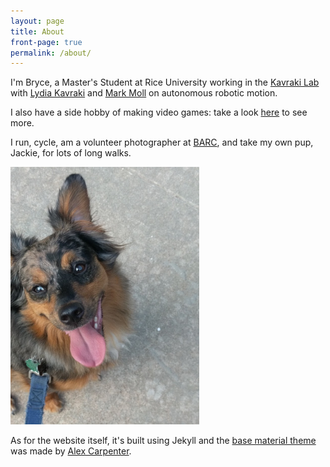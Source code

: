 ```yaml
---
layout: page
title: About
front-page: true
permalink: /about/
---
```


I'm Bryce, a Master's Student at Rice University working in the [Kavraki Lab](http://www.kavrakilab.org/)
with [Lydia Kavraki](https://www.cs.rice.edu/~kavraki/) and [Mark Moll](https://www.cs.rice.edu/~mmoll/)
on autonomous robotic motion.

I also have a side hobby of making video games: take a 
look [here](/projects) to see more.

I run, cycle, am a volunteer photographer at [BARC](http://www.houstontx.gov/barc/), and take my own pup, Jackie, for lots of long walks. 

<img src="/assets/Jackie.jpg" alt="Jackie Boy" style="width: 60%;"/>



As for the website itself, it's built using Jekyll and the
[base material theme](https://github.com/alexcarpenter/material-jekyll-theme) was made by [Alex Carpenter](https://alexcarpenter.me/). 
